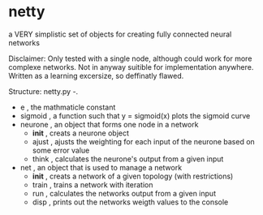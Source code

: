 # netty
a VERY simplistic set of objects for creating fully connected neural networks

Disclaimer:
Only tested with a single node, although could work for more complexe networks.
Not in anyway suitible for implementation anywhere. 
Written as a learning excersize, so deffinatly flawed.

Structure:
netty.py -.
- e , the mathmaticle constant
- sigmoid , a function such that y = sigmoid(x) plots the sigmoid curve
- neurone , an object that forms one node in a network
	- __init__ , creats a neurone object
	- ajust , ajusts the weighting for each input of the neurone based on some error value
	- think , calculates the neurone's output from a given input
- net , an object that is used to manage a network
	- __init__ , creats a network of a given topology (with restrictions)
	- train , trains a network with iteration
 	- run , calculates the networks output from a given input
 	- disp , prints out the networks weigth values to the console

